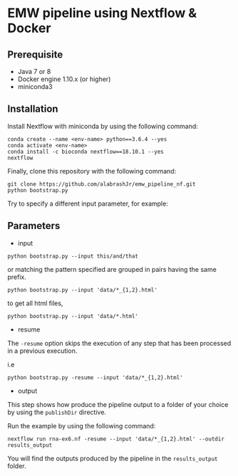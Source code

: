 # EMW pipeline using Nextflow & Docker 

## Prerequisite

* Java 7 or 8 
* Docker engine 1.10.x (or higher) 
* miniconda3 

## Installation 

Install Nextflow with miniconda by using the following command: 

```
conda create --name <env-name> python==3.6.4 --yes
conda activate <env-name>
conda install -c bioconda nextflow==18.10.1 --yes
nextflow
```
    
Finally, clone this repository with the following command: 

```
git clone https://github.com/alabrashJr/emw_pipeline_nf.git
python bootstrap.py
```

Try to specify a different input parameter, for example: 

## Parameters

* input 
```
python bootstrap.py --input this/and/that
```
or matching the pattern specified are grouped in pairs having 
the same prefix.
```
python bootstrap.py --input 'data/*_{1,2}.html'
```

to get all html files, 

```
python bootstrap.py --input 'data/*.html'
```
* resume 

The `-resume` option skips the execution of any step that has been processed in a previous 
execution. 

i.e
```
python bootstrap.py -resume --input 'data/*_{1,2}.html'
```


* output 

This step shows how produce the pipeline output to a folder of your choice by using the 
`publishDir` directive. 

Run the example by using the following command: 


```
nextflow run rna-ex6.nf -resume --input 'data/*_{1,2}.html' --outdir results_output
```

You will find the outputs produced by the pipeline in the `results_output` folder.


